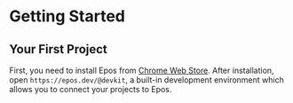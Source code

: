# Getting Started

## Your First Project

First, you need to install Epos from [Chrome Web Store](https://get.epos.dev). After installation, open `https://epos.dev/@devkit`, a built-in development environment which allows you to connect your projects to Epos.
